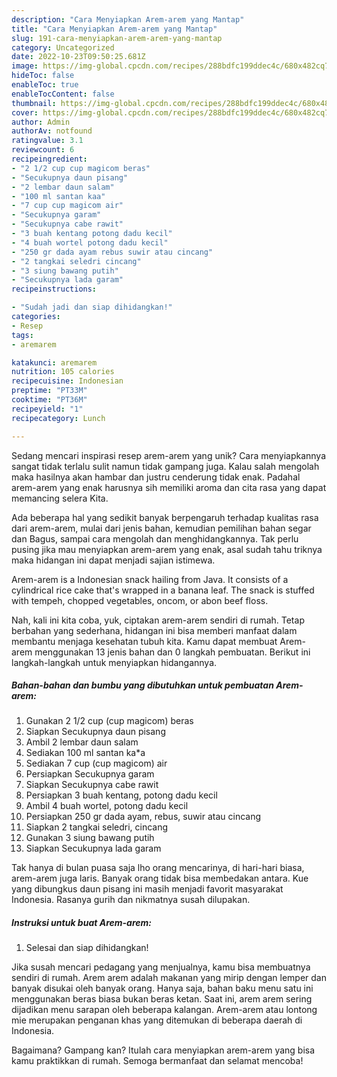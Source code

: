 ```yaml
---
description: "Cara Menyiapkan Arem-arem yang Mantap"
title: "Cara Menyiapkan Arem-arem yang Mantap"
slug: 191-cara-menyiapkan-arem-arem-yang-mantap
category: Uncategorized
date: 2022-10-23T09:50:25.681Z
image: https://img-global.cpcdn.com/recipes/288bdfc199ddec4c/680x482cq70/arem-arem-foto-resep-utama.jpg
hideToc: false
enableToc: true
enableTocContent: false
thumbnail: https://img-global.cpcdn.com/recipes/288bdfc199ddec4c/680x482cq70/arem-arem-foto-resep-utama.jpg
cover: https://img-global.cpcdn.com/recipes/288bdfc199ddec4c/680x482cq70/arem-arem-foto-resep-utama.jpg
author: Admin
authorAv: notfound
ratingvalue: 3.1
reviewcount: 6
recipeingredient:
- "2 1/2 cup cup magicom beras"
- "Secukupnya daun pisang"
- "2 lembar daun salam"
- "100 ml santan kaa"
- "7 cup cup magicom air"
- "Secukupnya garam"
- "Secukupnya cabe rawit"
- "3 buah kentang potong dadu kecil"
- "4 buah wortel potong dadu kecil"
- "250 gr dada ayam rebus suwir atau cincang"
- "2 tangkai seledri cincang"
- "3 siung bawang putih"
- "Secukupnya lada garam"
recipeinstructions:

- "Sudah jadi dan siap dihidangkan!"
categories:
- Resep
tags:
- aremarem

katakunci: aremarem 
nutrition: 105 calories
recipecuisine: Indonesian
preptime: "PT33M"
cooktime: "PT36M"
recipeyield: "1"
recipecategory: Lunch

---
```





Sedang mencari inspirasi resep arem-arem yang unik? Cara menyiapkannya sangat tidak terlalu sulit namun tidak gampang juga. Kalau salah mengolah maka hasilnya akan hambar dan justru cenderung tidak enak. Padahal arem-arem yang enak harusnya sih memiliki aroma dan cita rasa yang dapat memancing selera Kita.





Ada beberapa hal yang sedikit banyak berpengaruh terhadap kualitas rasa dari arem-arem, mulai dari jenis bahan, kemudian pemilihan bahan segar dan Bagus, sampai cara mengolah dan menghidangkannya. Tak perlu pusing jika mau menyiapkan arem-arem yang enak,      asal sudah tahu triknya maka hidangan ini dapat menjadi sajian istimewa.














Arem-arem is a Indonesian snack hailing from Java. It consists of a cylindrical rice cake that&#39;s wrapped in a banana leaf. The snack is stuffed with tempeh, chopped vegetables, oncom, or abon beef floss.






Nah, kali ini kita coba, yuk, ciptakan arem-arem sendiri di rumah. Tetap berbahan yang sederhana, hidangan ini bisa memberi manfaat dalam membantu menjaga kesehatan tubuh kita. Kamu dapat membuat Arem-arem menggunakan 13 jenis bahan dan 0 langkah pembuatan. Berikut ini langkah-langkah untuk menyiapkan hidangannya.

<!--inarticleads1-->

##### Bahan-bahan dan bumbu yang dibutuhkan untuk pembuatan Arem-arem:

1. Gunakan 2 1/2 cup (cup magicom) beras
1. Siapkan Secukupnya daun pisang
1. Ambil 2 lembar daun salam
1. Sediakan 100 ml santan ka*a
1. Sediakan 7 cup (cup magicom) air
1. Persiapkan Secukupnya garam
1. Siapkan Secukupnya cabe rawit
1. Persiapkan 3 buah kentang, potong dadu kecil
1. Ambil 4 buah wortel, potong dadu kecil
1. Persiapkan 250 gr dada ayam, rebus, suwir atau cincang
1. Siapkan 2 tangkai seledri, cincang
1. Gunakan 3 siung bawang putih
1. Siapkan Secukupnya lada garam


Tak hanya di bulan puasa saja lho orang mencarinya, di hari-hari biasa, arem-arem juga laris. Banyak orang tidak bisa membedakan antara. Kue yang dibungkus daun pisang ini masih menjadi favorit masyarakat Indonesia. Rasanya gurih dan nikmatnya susah dilupakan. 

<!--inarticleads2-->

##### Instruksi untuk buat Arem-arem:


1. Selesai dan siap dihidangkan!

Jika susah mencari pedagang yang menjualnya, kamu bisa membuatnya sendiri di rumah. Arem arem adalah makanan yang mirip dengan lemper dan banyak disukai oleh banyak orang. Hanya saja, bahan baku menu satu ini menggunakan beras biasa bukan beras ketan. Saat ini, arem arem sering dijadikan menu sarapan oleh beberapa kalangan. Arem-arem atau lontong mie merupakan penganan khas yang ditemukan di beberapa daerah di Indonesia. 

Bagaimana? Gampang kan? Itulah cara menyiapkan arem-arem yang bisa kamu praktikkan di rumah. Semoga bermanfaat dan selamat mencoba!
